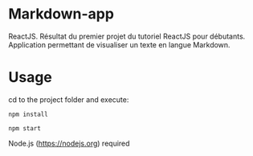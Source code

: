 # Markdown-app
ReactJS. Résultat du premier projet du tutoriel ReactJS pour débutants. Application permettant de visualiser un texte en langue Markdown.

# Usage
cd to the project folder and execute:

`npm install`

`npm start
`

Node.js (https://nodejs.org) required

